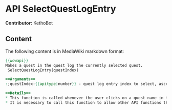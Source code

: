 # API SelectQuestLogEntry

**Contributor:** KethoBot

## Content

The following content is in MediaWiki markdown format:

```mediawiki
{{wowapi}}
Makes a quest in the quest log the currently selected quest.
 SelectQuestLogEntry(questIndex)

==Arguments==
:;questIndex:{{apitype|number}} - quest log entry index to select, ascending from 1.

==Details==
* This function is called whenever the user clicks on a quest name in the quest log.
* It is necessary to call this function to allow other API functions that do not take a questIndex argument to return information about specific quests.
```